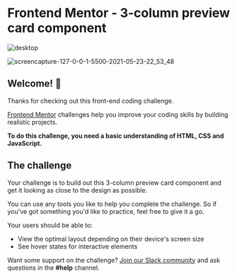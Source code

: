# Frontend Mentor - 3-column preview card component

![desktop](https://user-images.githubusercontent.com/48568104/119276205-de04e880-bc19-11eb-8c2d-84864271742f.png)

![screencapture-127-0-0-1-5500-2021-05-23-22_53_48](https://user-images.githubusercontent.com/48568104/119276207-e2310600-bc19-11eb-8c7d-e4fa824cc45b.png)


## Welcome! 👋

Thanks for checking out this front-end coding challenge.

[Frontend Mentor](https://www.frontendmentor.io) challenges help you improve your coding skills by building realistic projects.

**To do this challenge, you need a basic understanding of HTML, CSS and JavaScript.**

## The challenge

Your challenge is to build out this 3-column preview card component and get it looking as close to the design as possible.

You can use any tools you like to help you complete the challenge. So if you've got something you'd like to practice, feel free to give it a go.

Your users should be able to:

- View the optimal layout depending on their device's screen size
- See hover states for interactive elements

Want some support on the challenge? [Join our Slack community](https://www.frontendmentor.io/slack) and ask questions in the **#help** channel.


